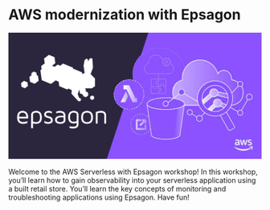 # AWS modernization with Epsagon

![Epsagon](static/images/welcome/epsagon-workshop.jpg)

Welcome to the AWS Serverless with Epsagon workshop! In this workshop, you’ll learn how to gain observability into your serverless application using a built retail store. You’ll learn the key concepts of monitoring and troubleshooting applications using Epsagon. Have fun!
